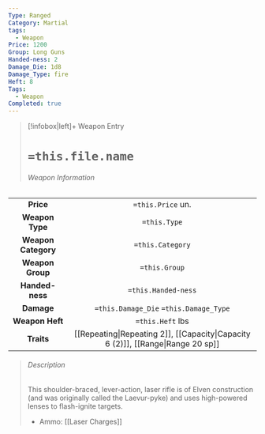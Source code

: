 ```yaml
---
Type: Ranged
Category: Martial
tags:
  - Weapon
Price: 1200
Group: Long Guns
Handed-ness: 2
Damage_Die: 1d8
Damage_Type: fire
Heft: 8
Tags:
  - Weapon
Completed: true
---
```

> [!infobox|left]+ Weapon Entry
> # `=this.file.name`
> ###### Weapon Information
|                     |                                                          |
|:-------------------:|:--------------------------------------------------------:|
|      **Price**      |                    `=this.Price` un.                     |
|   **Weapon Type**   |                       `=this.Type`                       |
| **Weapon Category** |                     `=this.Category`                     |
|  **Weapon Group**   |                      `=this.Group`                       |
|   **Handed-ness**   |                   `=this.Handed-ness`                    |
|     **Damage**      |          `=this.Damage_Die` `=this.Damage_Type`          |
|   **Weapon Heft**    |                     `=this.Heft` lbs                     |
|     **Traits**      | [[Repeating\|Repeating 2]], [[Capacity\|Capacity 6 (2)]], [[Range\|Range 20 sp]] |
> ###### *Description*
> This shoulder-braced, lever-action, laser rifle is of Elven construction (and was originally called the Laevur-pyke) and uses high-powered lenses to flash-ignite targets. 
> - Ammo: [[Laser Charges]]